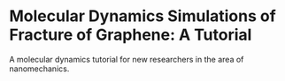 # Molecular Dynamics Simulations of Fracture of Graphene: A Tutorial
A molecular dynamics tutorial for new researchers in the area of nanomechanics.
